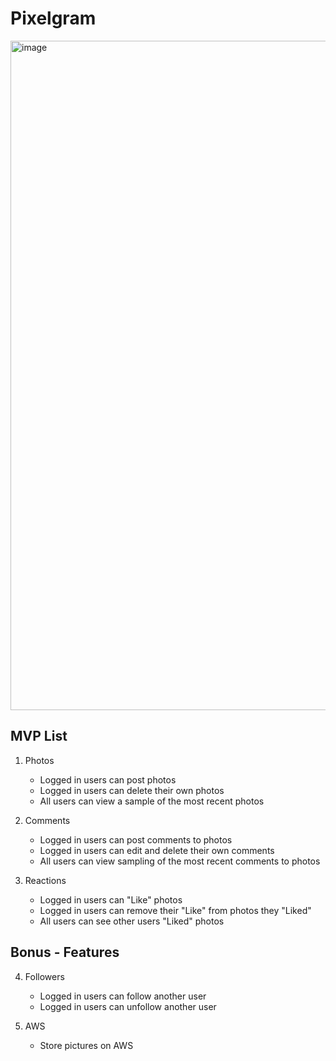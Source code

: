 # Pixelgram

<img width="1071" alt="image" src="https://user-images.githubusercontent.com/99565823/218790018-371db4c9-ca6c-4a38-9561-ec3836e4ff11.png">

## MVP List

1. Photos
    - Logged in users can post photos
    - Logged in users can delete their own photos
    - All users can view a sample of the most recent photos
 
2. Comments
    - Logged in users can post comments to photos
    - Logged in users can edit and delete their own comments
    - All users can view sampling of the most recent comments to photos
  
3. Reactions
    - Logged in users can "Like" photos
    - Logged in users can remove their "Like" from photos they "Liked"
    - All users can see other users "Liked" photos

## Bonus - Features
  
4. Followers
    - Logged in users can follow another user
    - Logged in users can unfollow another user

5. AWS
    - Store pictures on AWS
